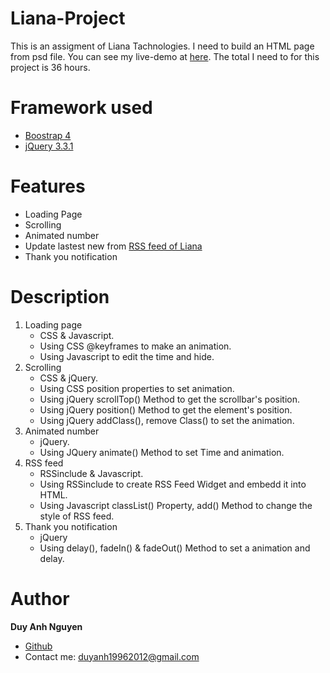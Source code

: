 # Liana-Project

This is an assigment of Liana Tachnologies. I need to build an HTML page from psd file.
You can see my live-demo at [here](http://www.students.oamk.fi/~t6ngdu00/Liana%20Assignment/). The total I need to for this project is 36 hours.

# Framework used

- [Boostrap 4](https://getbootstrap.com/docs/4.0/getting-started/introduction/)
- [jQuery 3.3.1](http://api.jquery.com/)

# Features
- Loading Page
- Scrolling
- Animated number
- Update lastest new from [RSS feed of Liana](http://www.lianatech.com/news/all-news.rss)
- Thank you notification

# Description
1. Loading page
    - CSS & Javascript.
    - Using CSS @keyframes to make an animation.
    - Using Javascript to edit the time and hide.
2. Scrolling
    - CSS & jQuery.
    - Using CSS position properties to set animation.
    - Using jQuery scrollTop() Method to get the scrollbar's position.
    - Using jQuery position() Method to get the element's position.
    - Using jQuery addClass(), remove Class() to set the animation.
3. Animated number
    - jQuery.
    - Using JQuery animate() Method to set Time and animation.
4. RSS feed
    - RSSinclude & Javascript.
    - Using RSSinclude to create RSS Feed Widget and embedd it into HTML.
    - Using Javascript classList() Property, add() Method to change the style of RSS feed.
5. Thank you notification
    - jQuery
    - Using delay(), fadeIn() & fadeOut() Method to set a animation and delay.

# Author

**Duy Anh Nguyen** 
- [Github](https://github.com/duyanh3110)
- Contact me: duyanh19962012@gmail.com
